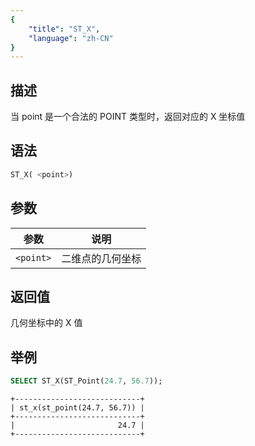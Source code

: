 ```yaml
---
{
    "title": "ST_X",
    "language": "zh-CN"
}
---
```


## 描述

当 point 是一个合法的 POINT 类型时，返回对应的 X 坐标值

## 语法

```sql
ST_X( <point>)
```
## 参数

| 参数        | 说明       |
|-----------|----------|
| `<point>` | 二维点的几何坐标 |

## 返回值

几何坐标中的 X 值

## 举例

```sql
SELECT ST_X(ST_Point(24.7, 56.7));
```

```text
+----------------------------+
| st_x(st_point(24.7, 56.7)) |
+----------------------------+
|                       24.7 |
+----------------------------+
```